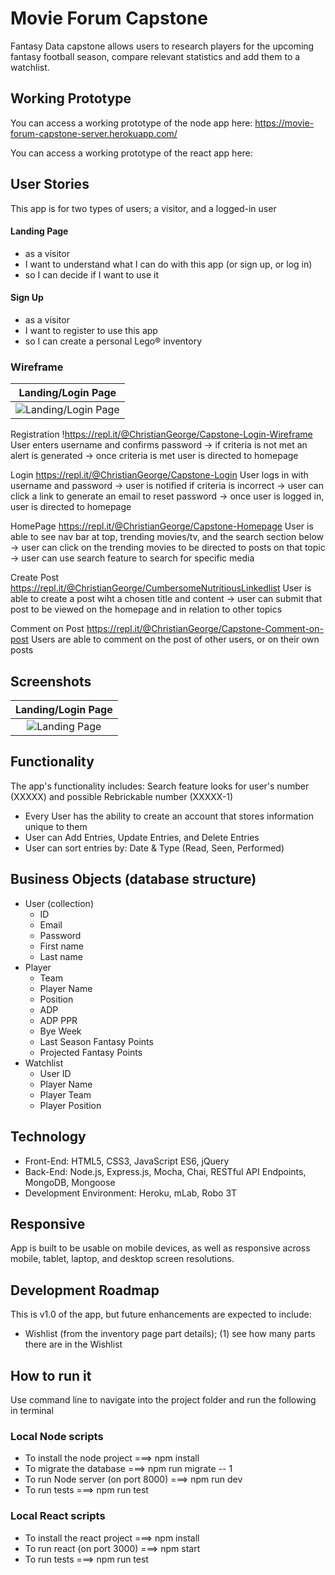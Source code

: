 # Movie Forum Capstone

Fantasy Data capstone allows users to research players for the upcoming fantasy football season, compare relevant statistics and add them to a watchlist.

## Working Prototype
You can access a working prototype of the node app here: https://movie-forum-capstone-server.herokuapp.com/ 

You can access a working prototype of the react app here:

## User Stories
This app is for two types of users; a visitor, and a logged-in user

#### Landing Page
* as a visitor
* I want to understand what I can do with this app (or sign up, or log in)
* so I can decide if I want to use it

#### Sign Up
* as a visitor
* I want to register to use this app
* so I can create a personal Lego® inventory

### Wireframe
Landing/Login Page |
:-------------------------:|
![Landing/Login Page](/github-images/wireframes/Landing-Page.png)  |

Registration 
!https://repl.it/@ChristianGeorge/Capstone-Login-Wireframe
User enters username and confirms password -> if criteria is not met an alert is generated -> once criteria is met user is directed to homepage

Login
https://repl.it/@ChristianGeorge/Capstone-Login
User logs in with username and password -> user is notified if criteria is incorrect -> user can click a link to generate an email to reset password -> once user is logged in, user is directed to homepage

HomePage
https://repl.it/@ChristianGeorge/Capstone-Homepage
User is able to see nav bar at top, trending movies/tv, and the search section below -> user can click on the trending movies to be directed to posts on that topic -> user can use search feature to search for specific media

Create Post
https://repl.it/@ChristianGeorge/CumbersomeNutritiousLinkedlist
User is able to create a post wiht a chosen title and content -> user can submit that post to be viewed on the homepage and in relation to other topics

Comment on Post
https://repl.it/@ChristianGeorge/Capstone-Comment-on-post
Users are able to comment on the post of other users, or on their own posts

## Screenshots
Landing/Login Page |
:-------------------------:|
![Landing Page](/github-images/login-page.png)  | 

## Functionality
The app's functionality includes:
Search feature looks for user's number (XXXXX) and possible Rebrickable number (XXXXX-1)

* Every User has the ability to create an account that stores information unique to them
* User can Add Entries, Update Entries, and Delete Entries
* User can sort entries by: Date & Type (Read, Seen, Performed)

## Business Objects (database structure)
* User (collection)
    * ID
    * Email
    * Password
    * First name
    * Last name
* Player
    * Team
    * Player Name
    * Position
    * ADP
    * ADP PPR
    * Bye Week
    * Last Season Fantasy Points
    * Projected Fantasy Points
* Watchlist
    * User ID
    * Player Name
    * Player Team
    * Player Position



## Technology
* Front-End: HTML5, CSS3, JavaScript ES6, jQuery
* Back-End: Node.js, Express.js, Mocha, Chai, RESTful API Endpoints, MongoDB, Mongoose
* Development Environment: Heroku, mLab, Robo 3T

## Responsive
App is built to be usable on mobile devices, as well as responsive across mobile, tablet, laptop, and desktop screen resolutions.

## Development Roadmap
This is v1.0 of the app, but future enhancements are expected to include:
* Wishlist (from the inventory page part details);
        (1) see how many parts there are in the Wishlist

## How to run it
Use command line to navigate into the project folder and run the following in terminal

### Local Node scripts
* To install the node project ===> npm install
* To migrate the database ===> npm run migrate -- 1
* To run Node server (on port 8000) ===> npm run dev
* To run tests ===> npm run test

### Local React scripts
* To install the react project ===> npm install
* To run react (on port 3000) ===> npm start
* To run tests ===> npm run test
